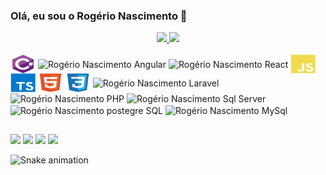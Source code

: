 ### Olá, eu sou o Rogério Nascimento 👋
<div align="center" style="text-decoration: none;">
  <a  href="https://github.com/RogerioNascimento-dev">
  <img height="180em" src="https://github-readme-stats.vercel.app/api?username=RogerioNascimento-dev&show_icons=true&theme=tokyonight&include_all_commits=true&count_private=true"/>
  <img height="180em" src="https://github-readme-stats.vercel.app/api/top-langs/?username=RogerioNascimento-dev&layout=compact&langs_count=7&theme=tokyonight"/>
</a>
</div>

<div style="display: inline_block"><br>
<a style="text-decoration: none;">
<img align="center" title="C#" alt="Rogério Nascimento Csharp" height="30" width="40" src="https://raw.githubusercontent.com/devicons/devicon/master/icons/csharp/csharp-original.svg">
<img align="center" title="Angular" alt="Rogério Nascimento Angular" height="30" width="40" src="https://cdn.jsdelivr.net/gh/devicons/devicon/icons/angularjs/angularjs-plain.svg" />
<img align="center" title="React" alt="Rogério Nascimento React" height="30" width="40" src="https://cdn.jsdelivr.net/gh/devicons/devicon/icons/react/react-original.svg" />
<img align="center" title="Javascript" alt="Rogério Nascimento Js" height="30" width="40" src="https://raw.githubusercontent.com/devicons/devicon/master/icons/javascript/javascript-plain.svg">
<img align="center" title="Typescript" alt="Rogério Nascimento Ts" height="30" width="40" src="https://raw.githubusercontent.com/devicons/devicon/master/icons/typescript/typescript-plain.svg">
<img align="center" title="HTML5" alt="Rogério Nascimento HTML" height="30" width="40" src="https://raw.githubusercontent.com/devicons/devicon/master/icons/html5/html5-original.svg">
<img align="center" title="CSS3" alt="Rogério Nascimento CSS" height="30" width="40" src="https://raw.githubusercontent.com/devicons/devicon/master/icons/css3/css3-original.svg">
<img align="center" title="Laravel" alt="Rogério Nascimento Laravel" height="30" width="40" src="https://github.com/user-attachments/assets/1b2e2ac3-41b7-4602-9131-e4b8d2717d04" />
<img align="center" title="PHP" alt="Rogério Nascimento PHP" height="40" width="50" src="https://cdn.jsdelivr.net/gh/devicons/devicon/icons/php/php-plain.svg" />
<img align="center" title="SQL Server" alt="Rogério Nascimento Sql Server" height="30" width="40" src="https://i.pinimg.com/originals/00/47/41/004741d0cd8e7face0e44392387ac18c.png" />     
<img align="center" title="PostgreSql" alt="Rogério Nascimento postegre SQL" height="30" width="40" src="https://cdn.jsdelivr.net/gh/devicons/devicon/icons/postgresql/postgresql-plain.svg" />
<img align="center" title="MySql" alt="Rogério Nascimento MySql" height="30" width="40" src="https://cdn.jsdelivr.net/gh/devicons/devicon/icons/mysql/mysql-plain.svg" />
</a>
</div>

##

<div> 

  <a href="https://www.linkedin.com/in/rogerionascimento-dev/" target="_blank"><img src="https://img.shields.io/badge/-LinkedIn-%230077B5?style=for-the-badge&logo=linkedin&logoColor=white" target="_blank"></a> 
  <a href="https://www.rogerionascimento.dev.br" target="_blank"><img src="https://img.shields.io/badge/website-000000?style=for-the-badge&logo=About.me&logoColor=white" target="_blank"></a> 
   <a href = "mailto:rogerionascimento.dev@gmail.com"><img src="https://img.shields.io/badge/Gmail-D14836?style=for-the-badge&logo=gmail&logoColor=white" target="_blank"></a>
  <a href="https://www.instagram.com/rogerio_nascimentt/" target="_blank"><img src="https://img.shields.io/badge/-Instagram-%23E4405F?style=for-the-badge&logo=instagram&logoColor=white" target="_blank"></a>
  
  ![Snake animation](https://github.com/RogerioNascimento-dev/RogerioNascimento-dev/blob/output/github-contribution-grid-snake.svg)
</div>
